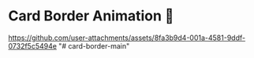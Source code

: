  # Card Border Animation 🤩


 https://github.com/user-attachments/assets/8fa3b9d4-001a-4581-9ddf-0732f5c5494e
"# card-border-main" 
